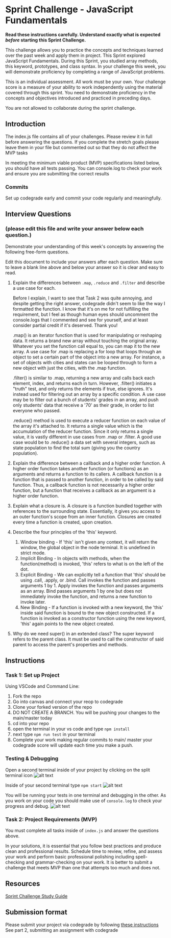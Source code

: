 # Sprint Challenge - JavaScript Fundamentals

**Read these instructions carefully. Understand exactly what is expected _before_ starting this Sprint Challenge.**

This challenge allows you to practice the concepts and techniques learned over the past week and apply them in project. This Sprint explored JavaScript Fundamentals. During this Sprint, you studied array methods, this keyword, prototypes, and class syntax. In your challenge this week, you will demonstrate proficiency by completing a range of JavaScript problems.

This is an individual assessment. All work must be your own. Your challenge score is a measure of your ability to work independently using the material covered through this sprint. You need to demonstrate proficiency in the concepts and objectives introduced and practiced in preceding days.

You are not allowed to collaborate during the sprint challenge. 

## Introduction

The index.js file contains all of your challenges. Please review it in full before answering the questions. If you complete the stretch goals please leave them in your file but commented out so that they do not affect the MVP tasks 

In meeting the minimum viable product (MVP) specifications listed below, you should have all tests passing. You can console.log to check your work and ensure you are submitting the correct results 

### Commits

Set up codegrade early and commit your code regularly and meaningfully. 

## Interview Questions
### (please edit this file and write your answer below each question.)
Demonstrate your understanding of this week's concepts by answering the following free-form questions.

Edit this document to include your answers after each question. Make sure to leave a blank line above and below your answer so it is clear and easy to read.

1. Explain the differences between `.map`, `.reduce` and `.filter` and describe a use case for each. 

    Before I explain, I want to see that Task 2 was quite annoying, and despite getting the right answer, codegrade didn't seem to like the way I formatted the function. I know that it's on me for not fulfilling the requirement, but I feel as though human eyes should uncomment the console.logs that I commented and see for yourself, and at least consider partial credit if it's deserved. Thank you!

    .map() is an iterator function that is used for manipulating or reshaping data. It returns a brand new array without touching the original array. Whatever you set the function call equal to, you can map it to the new array. A use case for .map is replacing a for loop that loops through an object to set a certain part of the object into a new array. For instance, a set of objects with cities and states can be looped through to form a new object with just the cities, with the .map function.

    .filter() is similar to .map, returning a new array and calls back each element, index, and returns each in turn. However, .filter() initiates a "truth" test, and only returns the elements if true, else ignores. It's instead used for filtering out an array by a specific condition. A use case may be to filter out a bunch of students' grades in an array, and push only students' data that receive a '70' as their grade, in order to list everyone who passed.

    .reduce() method is used to execute a reducer function on each value of the array it's attached to. It returns a single value which is the accumulation of the reducer function. Since it only returns a single value, it is vastly different in use cases from .map or .filter. A good use case would be to .reduce() a data set with several integers, such as state population to find the total sum (giving you the country population).

2. Explain the difference between a callback and a higher order function.
    A higher order function takes another function (or functions) as an arguments and returns a function to its callers. A callback function is a function that is passed to another function, in order to be called by said function. Thus, a callback function is not necessarily a higher order function, but a function that receives a callback as an argument is a higher order function.

3. Explain what a closure is.
     A closure is a function bundled together with references to the surrounding state. Essentially, it gives you access to an outer function's scope from an inner function. Closures are created every time a function is created, upon creation.

4. Describe the four principles of the 'this' keyword.
    1. Window binding - If 'this' isn't given any context, it will return the window, the global object in the node terminal. It is undefined in strict mode.
    2. Implicit Binding - In objects with methods, when the function(method) is invoked, 'this' refers to what is on the left of the dot.
    3. Explicit Binding - We can explicitly tell a function that 'this' should be using .call, .apply, or .bind. Call invokes the function and passes arguments 1 by 1. Apply invokes the function and passes arguments as an array. Bind passes arguments 1 by one but does not immediately invoke the function, and returns a new function to invoke later.
    4. New Binding - If a function is invoked with a new keyword, the 'this' inside said function is bound to the new object constructed. If a function is invoked as a constructor function using the new keyword, 'this' again points to the new object created.

5. Why do we need super() in an extended class?
  The super keyword refers to the parent class. It must be used to call the constructor of said parent to access the parent's properties and methods.

## Instructions

### Task 1: Set up Project

Using VSCode and Command Line:


1. Fork the repo
2. Go into canvas and connect your reop to codegrade
3. Clone your forked version of the repo
4. DO NOT CREATE A BRANCH. You will be pushing your changes to the main/master today
5. cd into your repo
6. open the terminal in your vs code and type `npm install`
7. next type `npm run test` in your terminal
8. Complete your work making regular commits to main/ master your codegrade score will update each time you make a push.


### Testing & Debugging

Open a second terminal inside of your project by clicking on the split terminal icon
![alt text](assets/split_terminal.png "Split Terminal")

Inside of your second terminal type `npm start` 
![alt text](assets/npm_start.png "type npm start")

You will be running your tests in one terminal and debugging in the other. As you work on your code you should make use of `console.log` to check your progress and debug.
![alt text](assets/tests_debug_terminal_final.png "your terminal should look like this")

### Task 2: Project Requirements (MVP)

You must complete all tasks inside of `index.js` and answer the questions above.

In your solutions, it is essential that you follow best practices and produce clean and professional results. Schedule time to review, refine, and assess your work and perform basic professional polishing including spell-checking and grammar-checking on your work. It is better to submit a challenge that meets MVP than one that attempts too much and does not.

## Resources
 
 [Sprint Challenge Study Guide](https://www.notion.so/lambdaschool/Unit-1-Sprint-3-Study-Guide-033a9a00659a4ef98c12eb97e49a6110)

## Submission format

Please submit your project via codegrade by following [these instructions](https://lambdaschool.notion.site/lambdaschool/Lambda-School-Git-Flow-Step-by-step-269f68ae3bf64eb689a8328715a179f9) See part 2, submitting an assignment with codegrade
